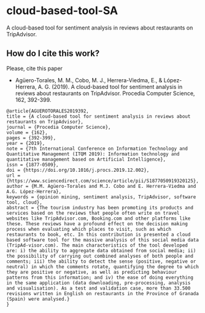 # cloud-based-tool-SA
A cloud-based tool for sentiment analysis in reviews about restaurants on TripAdvisor.

## How do I cite this work?

Please, cite this paper
- Agüero-Torales, M. M., Cobo, M. J., Herrera-Viedma, E., & López-Herrera, A. G. (2019). A cloud-based tool for sentiment analysis in reviews about restaurants on TripAdvisor. Procedia Computer Science, 162, 392-399.

```
@article{AGUEROTORALES2019392,
title = {A cloud-based tool for sentiment analysis in reviews about restaurants on TripAdvisor},
journal = {Procedia Computer Science},
volume = {162},
pages = {392-399},
year = {2019},
note = {7th International Conference on Information Technology and Quantitative Management (ITQM 2019): Information technology and quantitative management based on Artificial Intelligence},
issn = {1877-0509},
doi = {https://doi.org/10.1016/j.procs.2019.12.002},
url = {https://www.sciencedirect.com/science/article/pii/S1877050919320125},
author = {M.M. Agüero-Torales and M.J. Cobo and E. Herrera-Viedma and A.G. López-Herrera},
keywords = {opinion mining, sentiment analysis, TripAdvisor, software tool, cloud},
abstract = {The tourism industry has been promoting its products and services based on the reviews that people often write on travel websites like TripAdvisor.com, Booking.com and other platforms like these. These reviews have a profound effect on the decision making process when evaluating which places to visit, such as which restaurants to book, etc. In this contribution is presented a cloud based software tool for the massive analysis of this social media data (TripAd-visor.com). The main characteristics of the tool developed are: i) the ability to aggregate data obtained from social media; ii) the possibility of carrying out combined analyses of both people and comments; iii) the ability to detect the sense (positive, negative or neutral) in which the comments rotate, quantifying the degree to which they are positive or negative, as well as predicting behaviour patterns from this information; and iv) the ease of doing everything in the same application (data downloading, pre-processing, analysis and visualisation). As a test and validation case, more than 33.500 revisions written in English on restaurants in the Province of Granada (Spain) were analysed.}
}
```
